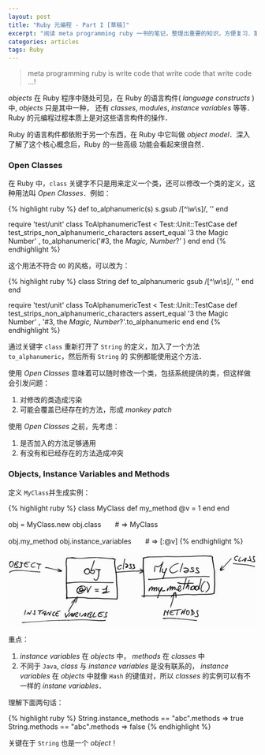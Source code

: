```yaml
---
layout: post
title: "Ruby 元编程 - Part I [草稿]"
excerpt: "阅读 meta programming ruby 一书的笔记，整理出重要的知识，方便复习．第一部分：Ruby 的对象模型(Object Model)"
categories: articles
tags: Ruby
---
```


> meta programming ruby is write code that write code that write code ...!

*objects* 在 Ruby 程序中随处可见，在 Ruby 的语言构件( *language constructs* )中, *objects* 只是其中一种，
还有 *classes*, *modules*, *instance variables* 等等．Ruby 的元编程过程本质上是对这些语言构件的操作．

Ruby 的语言构件都依附于另一个东西，在 Ruby 中它叫做 *object model*．深入了解了这个核心概念后，Ruby 的一些高级
功能会看起来很自然．

### Open Classes
在 Ruby 中，`class` 关键字不只是用来定义一个类，还可以修改一个类的定义，这种用法叫 *Open Classes*．例如：

{% highlight ruby %}
def to_alphanumeric(s)
    s.gsub /[^\w\s]/, ''
end

require 'test/unit'
class ToAlphanumericTest < Test::Unit::TestCase
    def test_strips_non_alphanumeric_characters
        assert_equal '3 the Magic Number' , to_alphanumeric('#3, the *Magic, Number*?' )
    end
end
{% endhighlight %}

这个用法不符合 `OO` 的风格，可以改为：

{% highlight ruby %}
class String
    def to_alphanumeric
        gsub /[^\w\s]/, ''
    end
end

require 'test/unit'
class ToAlphanumericTest < Test::Unit::TestCase
    def test_strips_non_alphanumeric_characters
        assert_equal '3 the Magic Number' , '#3, the *Magic, Number*?'.to_alphanumeric
    end
end
{% endhighlight %}

通过关键字 `class` 重新打开了 `String` 的定义，加入了一个方法 `to_alphanumeric`，然后所有 `String` 的
实例都能使用这个方法．

使用 *Open Classes* 意味着可以随时修改一个类，包括系统提供的类，但这样做会引发问题：

1. 对修改的类造成污染
2. 可能会覆盖已经存在的方法，形成 *monkey patch*

使用 *Open Classes* 之前，先考虑：

1. 是否加入的方法足够通用
2. 有没有和已经存在的方法造成冲突

### Objects, Instance Variables and Methods

定义 `MyClass`并生成实例：

{% highlight ruby %}
class MyClass
    def my_method
        @v = 1
    end
end

obj = MyClass.new
obj.class　　# => MyClass

obj.my_method
obj.instance_variables　　# => [:@v]
{% endhighlight %}


![object, instance variables, method](/images/meta-ruby/object-01.jpg)

重点：

1. *instance variables* 在 *objects* 中， *methods* 在 *classes* 中
2. 不同于 `Java`, *class* 与 *instance variables* 是没有联系的， *instance variables* 在 *objects*
中就像 `Hash` 的键值对，所以 *classes* 的实例可以有不一样的 *instane variables*．

理解下面两句话：

{% highlight ruby %}
String.instance_methods == "abc".methods    => true
String.methods == "abc".methods             => false
{% endhighlight %}

关键在于 `String` 也是一个 *object*！
